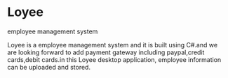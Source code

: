 # Loyee
employee management system

Loyee is a employee management system and it is built using C#.and we are looking forward to add payment gateway including paypal,credit cards,debit cards.in this Loyee desktop application,
employee information can be uploaded and stored.
